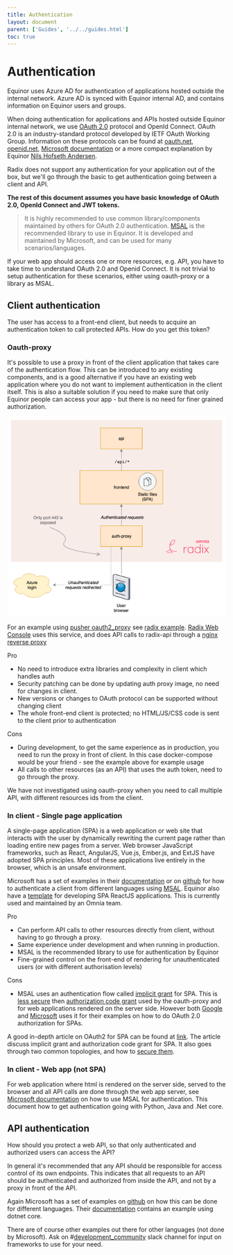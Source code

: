 ```yaml
---
title: Authentication
layout: document
parent: ['Guides', '../../guides.html']
toc: true
---
```



# Authentication

Equinor uses Azure AD for authentication of applications hosted outside the internal network. Azure AD is synced with Equinor internal AD, and contains information on Equinor users and groups. 

When doing authentication for applications and APIs hosted outside Equinor internal network, we use [OAuth 2.0](https://tools.ietf.org/html/rfc6749) protocol and OpenId Connect. OAuth 2.0 is an industry-standard protocol developed by IETF OAuth Working Group. Information on these protocols can be found at [oauth.net](https://oauth.net/2/), [openid.net](https://openid.net/connect/), [Microsoft documentation](https://docs.microsoft.com/en-us/azure/active-directory/develop/v2-overview) or a more compact explanation by Equinor [Nils Hofseth Andersen](https://equinor.github.io/mss-architecture/oauth2/openid/2019/08/22/oauth2-basics-playground.html). 

Radix does not support any authentication for your application out of the box, but we'll go through the basic to get authentication going between a client and API. 

**The rest of this document assumes you have basic knowledge of OAuth 2.0, OpenId Connect and JWT tokens.**

>It is highly recommended to use common library/components maintained by others for OAuth 2.0 authentication. [MSAL](https://docs.microsoft.com/en-us/azure/active-directory/develop/msal-overview) is the recommended library to use in Equinor. It is developed and maintained by Microsoft, and can be used for many scenarios/languages.

If your web app should access one or more resources, e.g. API, you have to take time to understand OAuth 2.0 and Openid Connect. It is not trivial to setup authentication for these scenarios, either using oauth-proxy or a library as MSAL. 

## Client authentication

The user has access to a front-end client, but needs to acquire an authentication token to call protected APIs. How do you get this token?

### Oauth-proxy

It's possible to use a proxy in front of the client application that takes care of the authentication flow. This can be introduced to any existing components, and is a good alternative if you have an existing web application where you do not want to implement authentication in the client itself. This is also a suitable solution if you need to make sure that only Equinor people can access your app - but there is no need for finer grained authorization.

![Diagram](radix-front-proxy.png "Application diagram")

For an example using [pusher oauth2_proxy](https://github.com/pusher/oauth2_proxy) see [radix example](https://github.com/equinor/radix-example-oauth-proxy). [Radix Web Console](https://console.radix.equinor.com/) uses this service, and does API calls to radix-api through a [nginx reverse proxy](https://github.com/equinor/radix-web-console/blob/master/proxy/nginx.conf)

Pro
- No need to introduce extra libraries and complexity in client which handles auth
- Security patching can be done by updating auth proxy image, no need for changes in client. 
- New versions or changes to OAuth protocol can be supported without changing client
- The whole front-end client is protected; no HTML/JS/CSS code is sent to the client prior to authentication

Cons
- During development, to get the same experience as in production, you need to run the proxy in front of client. In this case docker-compose would be your friend - see the example above for example usage
- All calls to other resources (as an API) that uses the auth token, need to go through the proxy. 

We have not investigated using oauth-proxy when you need to call multiple API, with different resources ids from the client.

### In client - Single page application

A single-page application (SPA) is a web application or web site that interacts with the user by dynamically rewriting the current page rather than loading entire new pages from a server. Web browser JavaScript frameworks, such as React, AngularJS, Vue.js, Ember.js, and ExtJS have adopted SPA principles. Most of these applications live entirely in the browser, which is an unsafe environment. 

Microsoft has a set of examples in their [documentation](https://docs.microsoft.com/en-us/azure/active-directory/develop/authentication-flows-app-scenarios#application-scenarios) or on [github](https://github.com/Azure-Samples?utf8=%E2%9C%93&q=active-directory&type=&language=) for how to authenticate a client from different languages using [MSAL](https://docs.microsoft.com/en-us/azure/active-directory/develop/msal-overview). Equinor also have a [template](https://github.com/equinor/videx-react-template) for developing SPA ReactJS applications. This is currently used and maintained by an Omnia team.

Pro
- Can perform API calls to other resources directly from client, without having to go through a proxy.  
- Same experience under development and when running in production. 
- MSAL is the recommended library to use for authentication by Equinor
- Fine-grained control on the front-end of rendering for unauthenticated users (or with different authorisation levels)

Cons
- MSAL uses an authentication flow called [implicit grant](https://docs.microsoft.com/en-us/azure/active-directory/develop/v2-oauth2-implicit-grant-flow) for SPA. This is [less secure](https://tools.ietf.org/html/draft-ietf-oauth-security-topics-13#section-3.1.2) then [authorization code grant](https://docs.microsoft.com/en-us/azure/active-directory/develop/v2-oauth2-auth-code-flow) used by the oauth-proxy and for web applications rendered on the server side. However both [Google](https://developers.google.com/identity/protocols/OAuth2UserAgent) and [Microsoft](https://docs.microsoft.com/en-us/azure/active-directory/develop/v1-oauth2-implicit-grant-flow) uses it for their examples on how to do OAuth 2.0 authorization for SPAs. 

A good in-depth article on OAuth2 for SPA can be found at [link](https://auth0.com/blog/oauth2-implicit-grant-and-spa/). The article discuss implicit grant and authorization code grant for SPA. It also goes through two common topologies, and how to [secure them](https://auth0.com/blog/oauth2-implicit-grant-and-spa/#Different-SPA-Topologies-and-Alternative-Approaches). 

### In client - Web app (not SPA)

For web application where html is rendered on the server side, served to the browser and all API calls are done through the web app server, see [Microsoft documentation](https://docs.microsoft.com/en-us/azure/active-directory/develop/scenario-web-app-call-api-overview) on how to use MSAL for authentication. This document how to get authentication going with Python, Java and .Net core. 

## API authentication

How should you protect a web API, so that only authenticated and authorized users can access the API?

In general it's recommended that any API should be responsible for access control of its own endpoints. This indicates that all requests to an API should be authenticated and authorized from inside the API, and not by a proxy in front of the API.

Again Microsoft has a set of examples on [github](https://github.com/Azure-Samples?utf8=%E2%9C%93&q=active-directory+api&type=&language=) on how this can be done for different languages. Their [documentation](https://docs.microsoft.com/en-us/azure/active-directory/develop/authentication-flows-app-scenarios#application-scenarios) contains an example using dotnet core. 

There are of course other examples out there for other languages (not done by Microsoft). Ask on #[development_community](https://equinor.slack.com/messages/C3HLP8ZTQ) slack channel for input on frameworks to use for your need. 

